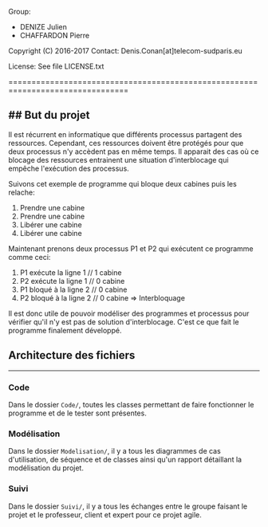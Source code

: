 Group:
- DENIZE Julien
- CHAFFARDON Pierre

Copyright (C) 2016-2017
Contact: Denis.Conan[at]telecom-sudparis.eu

License: See file LICENSE.txt

================================================================================

## But du projet
---

Il est récurrent en informatique que différents processus partagent des ressources. Cependant, ces ressources doivent être protégés pour que deux processus n'y accèdent pas en même temps. Il apparait des cas où ce blocage des ressources entrainent une situation d'interblocage qui empêche l'exécution des processus.

Suivons cet exemple de programme qui bloque deux cabines puis les relache:
1. Prendre une cabine
2. Prendre une cabine
3. Libérer une cabine
4. Libérer une cabine

Maintenant prenons deux processus P1 et P2 qui exécutent ce programme comme ceci:
1. P1 exécute la ligne 1 // 1 cabine
2. P2 exécute la ligne 1 // 0 cabine
3. P1 bloqué à la ligne 2 // 0 cabine
4. P2 bloqué à la ligne 2 // 0 cabine
=> Interbloquage

Il est donc utile de pouvoir modéliser des programmes et processus pour vérifier qu'il n'y est pas de solution d'interblocage. C'est ce que fait le programme finalement développé.

## Architecture des fichiers
---
### Code

Dans le dossier `Code/`, toutes les classes permettant de faire fonctionner le programme et de le tester sont présentes.

### Modélisation

Dans le dossier `Modelisation/`, il y a tous les diagrammes de cas d'utilisation, de séquence et de classes ainsi qu'un rapport détaillant la modélisation du projet.

### Suivi

Dans le dossier `Suivi/`, il y a tous les échanges entre le groupe faisant le projet et le professeur, client et expert pour ce projet agile.
